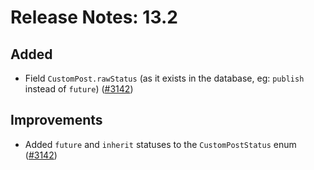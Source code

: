 # Release Notes: 13.2

## Added

- Field `CustomPost.rawStatus` (as it exists in the database, eg: `publish` instead of `future`) ([#3142](https://github.com/GatoGraphQL/GatoGraphQL/pull/3142))

## Improvements

- Added `future` and `inherit` statuses to the `CustomPostStatus` enum ([#3142](https://github.com/GatoGraphQL/GatoGraphQL/pull/3142))

